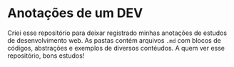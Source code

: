 # Anotações de um DEV

Criei esse repositório para deixar registrado minhas anotações de estudos de desenvolvimento web.
As pastas contém arquivos `.md` com blocos de códigos, abstrações e exemplos de diversos contéudos.
A quem ver esse repositório, bons estudos!
